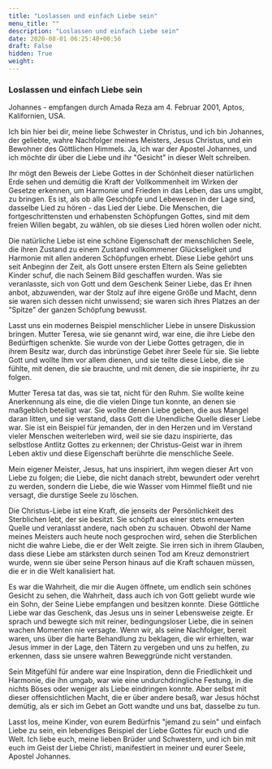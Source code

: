 ```yaml
---
title: "Loslassen und einfach Liebe sein"
menu_title: ""
description: "Loslassen und einfach Liebe sein"
date: 2020-08-01 06:25:48+00:56
draft: False
hidden: True
weight:
---
```

### Loslassen und einfach Liebe sein

Johannes - empfangen durch Amada Reza am 4. Februar 2001, Aptos, Kalifornien, USA.

Ich bin hier bei dir, meine liebe Schwester in Christus, und ich bin Johannes, der geliebte, wahre Nachfolger meines Meisters, Jesus Christus, und ein Bewohner des Göttlichen Himmels. Ja, ich war der Apostel Johannes, und ich möchte dir über die Liebe und ihr "Gesicht" in dieser Welt schreiben.

Ihr mögt den Beweis der Liebe Gottes in der Schönheit dieser natürlichen Erde sehen und demütig die Kraft der Vollkommenheit im Wirken der Gesetze erkennen, um Harmonie und Frieden in das Leben, das uns umgibt, zu bringen. Es ist, als ob alle Geschöpfe und Lebewesen in der Lage sind, dasselbe Lied zu hören - das Lied der Liebe. Die Menschen, die fortgeschrittensten und erhabensten Schöpfungen Gottes, sind mit dem freien Willen begabt, zu wählen, ob sie dieses Lied hören wollen oder nicht.

Die natürliche Liebe ist eine schöne Eigenschaft der menschlichen Seele, die ihren Zustand zu einem Zustand vollkommener Glückseligkeit und Harmonie mit allen anderen Schöpfungen erhebt. Diese Liebe gehört uns seit Anbeginn der Zeit, als Gott unsere ersten Eltern als Seine geliebten Kinder schuf, die nach Seinem Bild geschaffen wurden. Was sie veranlasste, sich von Gott und dem Geschenk Seiner Liebe, das Er ihnen anbot, abzuwenden, war der Stolz auf ihre eigene Größe und Macht, denn sie waren sich dessen nicht unwissend; sie waren sich ihres Platzes an der "Spitze" der ganzen Schöpfung bewusst.

Lasst uns ein modernes Beispiel menschlicher Liebe in unsere Diskussion bringen. Mutter Teresa, wie sie genannt wird, war eine, die ihre Liebe den Bedürftigen schenkte. Sie wurde von der Liebe Gottes getragen, die in ihrem Besitz war, durch das inbrünstige Gebet ihrer Seele für sie. Sie liebte Gott und wollte Ihm vor allem dienen, und sie teilte diese Liebe, die sie fühlte, mit denen, die sie brauchte, und mit denen, die sie inspirierte, ihr zu folgen.

Mutter Teresa tat das, was sie tat, nicht für den Ruhm. Sie wollte keine Anerkennung als eine, die die vielen Dinge tun konnte, an denen sie maßgeblich beteiligt war. Sie wollte denen Liebe geben, die aus Mangel daran litten, und sie verstand, dass Gott die Unendliche Quelle dieser Liebe war. Sie ist ein Beispiel für jemanden, der in den Herzen und im Verstand vieler Menschen weiterleben wird, weil sie sie dazu inspirierte, das selbstlose Antlitz Gottes zu erkennen; der Christus-Geist war in ihrem Leben aktiv und diese Eigenschaft berührte die menschliche Seele.

Mein eigener Meister, Jesus, hat uns inspiriert, ihm wegen dieser Art von Liebe zu folgen; die Liebe, die nicht danach strebt, bewundert oder verehrt zu werden, sondern die Liebe, die wie Wasser vom Himmel fließt und nie versagt, die durstige Seele zu löschen.

Die Christus-Liebe ist eine Kraft, die jenseits der Persönlichkeit des Sterblichen lebt, der sie besitzt. Sie schöpft aus einer stets erneuerten Quelle und veranlasst andere, nach oben zu schauen. Obwohl der Name meines Meisters auch heute noch gesprochen wird, sehen die Sterblichen nicht die wahre Liebe, die er der Welt zeigte. Sie irren sich in ihrem Glauben, dass diese Liebe am stärksten durch seinen Tod am Kreuz demonstriert wurde, wenn sie über seine Person hinaus auf die Kraft schauen müssen, die er in die Welt kanalisiert hat.

Es war die Wahrheit, die mir die Augen öffnete, um endlich sein schönes Gesicht zu sehen, die Wahrheit, dass auch ich von Gott geliebt wurde wie ein Sohn, der Seine Liebe empfangen und besitzen konnte. Diese Göttliche Liebe war das Geschenk, das Jesus uns in seiner Lebensweise zeigte. Er sprach und bewegte sich mit reiner, bedingungsloser Liebe, die in seinen wachen Momenten nie versagte. Wenn wir, als seine Nachfolger, bereit waren, uns über die harte Behandlung zu beklagen, die wir erhielten, war Jesus immer in der Lage, den Tätern zu vergeben und uns zu helfen, zu erkennen, dass sie unsere wahren Beweggründe nicht verstanden.

Sein Mitgefühl für andere war eine Inspiration, denn die Friedlichkeit und Harmonie, die ihn umgab, war wie eine undurchdringliche Festung, in die nichts Böses oder weniger als Liebe eindringen konnte. Aber selbst mit dieser offensichtlichen Macht, die er über andere besaß, war Jesus höchst demütig, als er sich im Gebet an Gott wandte und uns bat, dasselbe zu tun.

Lasst los, meine Kinder, von eurem Bedürfnis "jemand zu sein" und einfach Liebe zu sein, ein lebendiges Beispiel der Liebe Gottes für euch und die Welt. Ich liebe euch, meine lieben Brüder und Schwestern, und ich bin mit euch im Geist der Liebe Christi, manifestiert in meiner und eurer Seele, Apostel Johannes.
